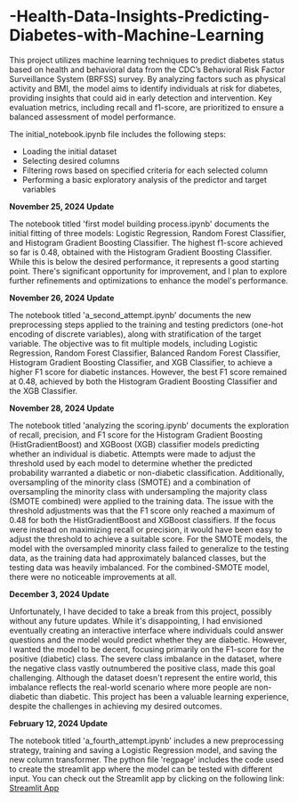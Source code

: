 # -Health-Data-Insights-Predicting-Diabetes-with-Machine-Learning

This project utilizes machine learning techniques to predict diabetes status based on health and behavioral data from the CDC’s Behavioral Risk Factor Surveillance System (BRFSS) survey. By analyzing factors such as physical activity and BMI, the model aims to identify individuals at risk for diabetes, providing insights that could aid in early detection and intervention. Key evaluation metrics, including recall and f1-score, are prioritized to ensure a balanced assessment of model performance.

The initial_notebook.ipynb file includes the following steps:
* Loading the initial dataset
* Selecting desired columns
* Filtering rows based on specified criteria for each selected column
* Performing a basic exploratory analysis of the predictor and target variables


**November 25, 2024 Update**

The notebook titled 'first model building process.ipynb' documents the initial fitting of three models: Logistic Regression, Random Forest Classifier, and Histogram Gradient Boosting Classifier. The highest f1-score achieved so far is 0.48, obtained with the Histogram Gradient Boosting Classifier. While this is below the desired performance, it represents a good starting point. There's significant opportunity for improvement, and I plan to explore further refinements and optimizations to enhance the model's performance.


**November 26, 2024 Update**

The notebook titled 'a_second_attempt.ipynb' documents the new preprocessing steps applied to the training and testing predictors (one-hot encoding of discrete variables), along with stratification of the target variable. The objective was to fit multiple models, including Logistic Regression, Random Forest Classifier, Balanced Random Forest Classifier, Histogram Gradient Boosting Classifier, and XGB Classifier, to achieve a higher F1 score for diabetic instances. However, the best F1 score remained at 0.48, achieved by both the Histogram Gradient Boosting Classifier and the XGB Classifier.


**November 28, 2024 Update**

The notebook titled 'analyzing the scoring.ipynb' documents the exploration of recall, precision, and F1 score for the Histogram Gradient Boosting (HistGradientBoost) and XGBoost (XGB) classifier models predicting whether an individual is diabetic. Attempts were made to adjust the threshold used by each model to determine whether the predicted probability warranted a diabetic or non-diabetic classification. Additionally, oversampling of the minority class (SMOTE) and a combination of oversampling the minority class with undersampling the majority class (SMOTE combined) were applied to the training data. The issue with the threshold adjustments was that the F1 score only reached a maximum of 0.48 for both the HistGradientBoost and XGBoost classifiers. If the focus were instead on maximizing recall or precision, it would have been easy to adjust the threshold to achieve a suitable score. For the SMOTE models, the model with the oversampled minority class failed to generalize to the testing data, as the training data had approximately balanced classes, but the testing data was heavily imbalanced. For the combined-SMOTE model, there were no noticeable improvements at all.


**December 3, 2024 Update**

Unfortunately, I have decided to take a break from this project, possibly without any future updates. While it's disappointing, I had envisioned eventually creating an interactive interface where individuals could answer questions and the model would predict whether they are diabetic. However, I wanted the model to be decent, focusing primarily on the F1-score for the positive (diabetic) class. The severe class imbalance in the dataset, where the negative class vastly outnumbered the positive class, made this goal challenging. Although the dataset doesn't represent the entire world, this imbalance reflects the real-world scenario where more people are non-diabetic than diabetic. This project has been a valuable learning experience, despite the challenges in achieving my desired outcomes.



**February 12, 2024 Update**

The notebook titled 'a_fourth_attempt.ipynb' includes a new preprocessing strategy, training and saving a Logistic Regression model, and saving the new column transformer. 
The python file 'regpage' includes the code used to create the streamlit app where the model can be tested with different input.
You can check out the Streamlit app by clicking on the following link: [Streamlit App](https://naeygzzy2kwrnvhjd3g7ya.streamlit.app/)

